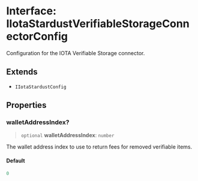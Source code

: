 # Interface: IIotaStardustVerifiableStorageConnectorConfig

Configuration for the IOTA Verifiable Storage connector.

## Extends

- `IIotaStardustConfig`

## Properties

### walletAddressIndex?

> `optional` **walletAddressIndex**: `number`

The wallet address index to use to return fees for removed verifiable items.

#### Default

```ts
0
```
